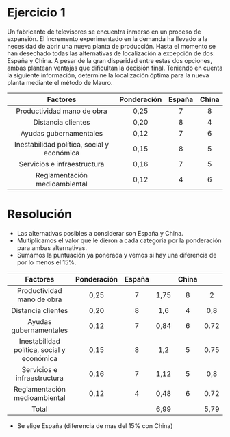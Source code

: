 # Ejercicio 1
Un fabricante de televisores se encuentra inmerso en un proceso de expansión. El incremento
experimentado en la demanda ha llevado a la necesidad de abrir una nueva planta de producción. Hasta el
momento se han desechado todas las alternativas de localización a excepción de dos: España y China. A
pesar de la gran disparidad entre estas dos opciones, ambas plantean ventajas que dificultan la decisión
final. Teniendo en cuenta la siguiente información, determine la localización óptima para la nueva planta
mediante el método de Mauro.

| Factores | Ponderación |  España | China |
|:----:|:----:|:--------:|:-------:|
| Productividad mano de obra |0,25| 7| 8 |
| Distancia clientes |0,20 |8 |4 |
| Ayudas gubernamentales| 0,12| 7| 6 |
| Inestabilidad política, social y económica |  0,15 | 8 |  5 |
| Servicios e infraestructura   |0,16 | 7 | 5 |
| Reglamentación medioambiental | 0,12 | 4 | 6 |

# Resolución
* Las alternativas posibles a considerar son España y China.
* Multiplicamos el valor que le dieron a cada categoria por la ponderación para ambas alternativas.
* Sumamos la puntuación ya ponerada y vemos si hay una diferencia de por lo menos el 15%.

| Factores                                    | Ponderación |  España  |      |China   |     |
|:-------------------------------------------:|:-----------:|:--------:|:----:|:------:|:---:|
| Productividad mano de obra                  |0,25         | 7        | 1,75 | 8      | 2   |
| Distancia clientes                          |0,20         | 8        | 1,6  | 4      | 0,8 |
| Ayudas gubernamentales                      |0,12         | 7        | 0,84 | 6      | 0.72|
| Inestabilidad política, social y económica  |0,15         | 8        | 1,2  | 5      | 0.75|
| Servicios e infraestructura                 |0,16         | 7        | 1,12 | 5      | 0,8 |
| Reglamentación medioambiental               |0,12         | 4        | 0,48 | 6      | 0.72|
| Total                                       |             |          | 6,99 |        | 5,79|

* Se elige España (diferencia de mas del 15% con China)
